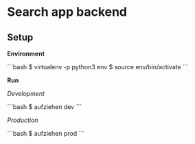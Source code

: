 # Search app backend

## Setup

**Environment**

´´´bash
$ virtualenv -p python3 env
$ source env/bin/activate
´´´

**Run**

_Development_

´´´bash
\$ aufziehen dev
´´´

_Production_

´´´bash
\$ aufziehen prod
´´´
